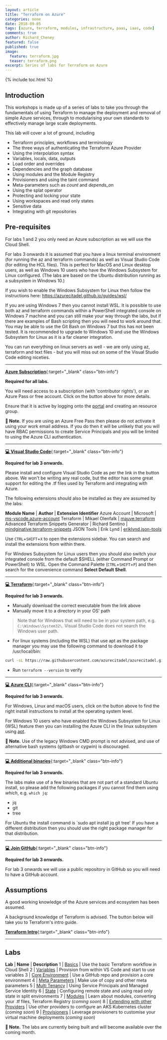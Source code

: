 ```yaml
---
layout: article
title: "Terraform on Azure"
categories: none
date: 2018-09-05
tags: [azure, terraform, modules, infrastructure, paas, iaas, code]
comments: true
author: Richard_Cheney
featured: false
published: true
image:
  feature: terraform.jpg
  teaser: terraform.png
excerpt: Series of labs for Terraform on Azure
---
```


{% include toc.html %}

## Introduction

This workshops is made up of a series of labs to take you through the fundamentals of using Terraform to manage the deployment and removal of simple Azure services, through to modularising your own standards to effectively manage large scale deployments.

This lab will cover a lot of ground, including

* Terraform principles, workflows and terminology
* The three ways of authenticating the Terraform Azure Provider
* Using the interpolation syntax
* Variables, locals, data, outputs
* Load order and overrides
* Dependencies and the graph database
* Using modules and the Module Registry
* Provisioners and using the taint command
* Meta-parameters such as *count* and *depends_on*
* Using the splat operator
* Protecting and locking your state
* Using workspaces and read only states
* Sensitive data
* Integrating with git repositories

## Pre-requisites

For labs 1 and 2 you only need an Azure subscription as we will use the Cloud Shell.

For labs 3 onwards it is assumed that you have a linux terminal environment (for running the az and terraform commands) as well as Visual Studio Code (for editing the HCL files). This is perfect for MacOS and Linux desktop users, as well as Windows 10 users who have the Windows Subsystem for Linux configured. (The labs are based on the Ubuntu distribution running as a subsystem in Windows 10.)

If you wish to enable the Windows Subsystem for Linux then follow the instructions here: <https://azurecitadel.github.io/guides/wsl/>

If you are using Windows 7 then you cannot install WSL. It is possible to use both az and terraform commands within a PowerShell integrated console on Windows 7 machine and you can still make your way through the labs, but if there are examples of Bash scripting then you will need to work around that. You may be able to use the Git Bash on Windows 7 but this has not been tested.  It is recommended to upgrade to Windows 10 and use the Windows Subsystem for Linux as it is a far cleaner integration.

You can run everything on linux servers as well - we are only using az, terraform and text files - but you will miss out on some of the Visual Studio Code editing niceties.

----------

[**Azure Subscription**](/guides/subscription){:target="_blank" class="btn-info"}

**Required for all labs.**

You will need access to a subscription (with 'contributor rights'), or an Azure Pass or free account. Click on the button above for more details.

Ensure that it is active by logging onto the [portal](http://portal.azure.com) and creating an resource group.

**💬 Note.** If you are using an Azure Free Pass then please do not activate it using your work email address.  If you do then it will be unlikely that you will have RBAC permissions to create Service Principals and you will be limited to using the Azure CLI authentication.

----------

[**💻 Visual Studio Code**](/guides/vscode){:target="_blank" class="btn-info"}

**Required for lab 3 onwards.**

Please install and configure Visual Studio Code as per the link in the button above.  We won't be writing any real code, but the editor has some great support for editing the .tf files used by Terraform and integrating with Azure.

The following extensions should also be installed as they are assumed by the labs:

**Module Name** | **Author** | **Extension Identifier**
Azure Account | Microsoft | [ms-vscode.azure-account](https://marketplace.visualstudio.com/items?itemName=ms-vscode.azure-account)
Terraform | Mikael Olenfalk | [mauve.terraform](https://marketplace.visualstudio.com/items?itemName=mauve.terraform)
Advanced Terraform Snippets Generator | Richard Sentino | [mindginative.terraform-snippets](https://marketplace.visualstudio.com/items?itemName=mindginative.terraform-snippets)
JSON Tools | Erik Lynd | [eriklynd.json-tools](https://marketplace.visualstudio.com/items?itemName=eriklynd.json-tools)

Use `CTRL`+`SHIFT`+`X` to open the extensions sidebar.  You can search and install the extensions from within there.

For Windows Subsystem for Linux users then you should also switch your integrated console from the default $SHELL (either Command Prompt or PowerShell) to WSL. Open the Command Palette (`CTRL`+`SHIFT`+`P`) and then search for the convenience command **Select Default Shell**.

----------

[**💻 Terraform**](https://www.terraform.io/downloads.html){:target="_blank" class="btn-info"}

**Required for lab 3 onwards.**

* Manually download the correct executable from the link above
* Manually move it to a directory in your OS' path

> Note that for Windows that will need to be in your system path, e.g. `C:\Windows\System32\`. Visual Studio Code does not search the Windows user path.

* For linux systems (including the WSL) that use apt as the package manager you may use the following command to download it to /usr/local/bin:

```bash
curl -sL https://raw.githubusercontent.com/azurecitadel/azurecitadel.github.io/master/workshops/terraform/installLatestTerraform.sh | sudo -E bash -
```

* Run `terraform --version` to verify

----------

[**💻 Azure CLI**](https://aka.ms/GetTheAzureCli){:target="_blank" class="btn-info"}

**Required for lab 3 onwards.**

For Windows, Linux and macOS users, click on the button above to find the right install instructions to install at the operating system level.

For Windows 10 users who have enabled the Windows Subsystem for Linux (WSL) feature then you can installing the Azure CLI in the linux subsystem using [apt](https://docs.microsoft.com/en-us/cli/azure/install-azure-cli-apt?view=azure-cli-latest).

**💬 Note.** Use of the legacy Windows CMD prompt is not advised, and use of alternative bash systems (gitbash or cygwin) is discouraged.

----------

[**💻 Additional binaries**](#){:target="_blank" class="btn-info"}

**Required for lab 3 onwards.**

The labs make use of a few binaries that are not part of a standard Ubuntu install, so please add the following packages if you cannot find them using _which_, e.g. `which jq`:

* jq
* git
* tree

For Ubuntu the install command is `sudo apt install jq git tree'  If you have a different distribution then you should use the right package manager for that distribution.

----------

[**💻 Join GitHub**](https://github.com/join){:target="_blank" class="btn-info"}

**Required for lab 3 onwards.**

For lab 3 onwards we will use a public repository in GitHub so you will need to have a GitHub account.

## Assumptions

A good working knowledge of the Azure services and ecosystem has been assumed.

A background knowledge of Terraform is advised. The button below will take you to Terraform's intro guide.

[**Terraform Intro**](https://aka.ms/terraform/intro){:target="_blank" class="btn-info"}

----------

## Labs

**Lab** | **Name** | **Description**
1 | [Basics](lab1) | Use the basic Terraform workflow in Cloud Shell
2 | [Variables](lab2) | Provision from within VS Code and start to use variables
3 | [Core Environment](lab3) | Use a GitHub repo and provision a core environment
4 | [Meta Parameters](lab4) | Make use of copy and other meta parameters
5 | [Multi Tenancy](lab5) | Using Service Principals and Managed Service Identity
6 | [State](lab6) | Configuring remote state and using read only state in split environments
7 | [Modules](lab7) | Learn about modules, converting your .tf files, Terraform Registry (_coming soon_)
8 | [Extending with other Providers](lab8) | Use other providers to configure an AKS Kubernetes cluster (_coming soon_)
9 | [Provisioners](lab9) | Leverage provisioners to customise your virtual machine deployments (_coming soon_)

**💬 Note.** The labs are currently being built and will become available over the coming month.